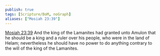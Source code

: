 ```yaml
---
publish: true
tags: [Scripture/BoM, noGraph]
aliases: ["Mosiah 23:39"]
---
```

[Mosiah 23:39](https://churchofjesuschrist.org/study/scriptures/bofm/mosiah/23?lang=eng&id=p39#p39) And the king of the Lamanites had granted unto Amulon that he should be a king and a ruler over his people, who were in the land of Helam; nevertheless he should have no power to do anything contrary to the will of the king of the Lamanites.




